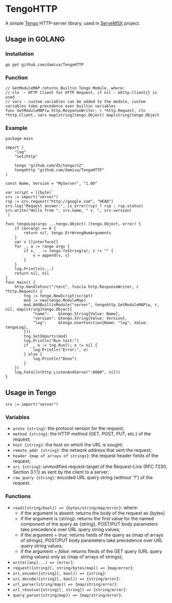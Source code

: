 # TengoHTTP
A simple [Tengo](https://github.com/d5/tengo) HTTP-server library, used in [ServeMSX](https://github.com/damiva/ServeMSX) project.
## Usage in GOLANG
### Installation
```
go get github.com/damiva/TengoHTTP
```
### Function
```golang
// GetModuleMAP returns Builtin Tengo Module, where:
// cln  - HTTP Client for HTTP Request, if nil - &http.Client{} is used
// vars - custom variables can be added to the module, custom variables take precedence over builtin variables
func GetModuleMAP(w http.ResponseWriter, r *http.Request, cln *http.Client, vars map[string]tengo.Object) map[string]tengo.Object
```
### Example
```golang
package main

import (
	"log"
	"net/http"

	tengo "github.com/d5/tengo/v2"
	tengohttp "github.com/damiva/TengoHTTP"
)

const Name, Version = "MyServer", "1.00"

var script = []byte(`
srv := import("server")
rsp := srv.request("http://google.com", "HEAD")
srv.log("Request answer:", is_error(rsp) ? rsp : rsp.status)
srv.write("Hello from ", srv.name, " v. ", srv.version)
`)

func tengoLog(args ...tengo.Object) (tengo.Object, error) {
	if len(arg) == 0 {
		return nil, tengo.ErrWrongNumArguments
	}
	var v []interface{}
	for _, a := range args {
		if s, _ := tengo.ToString(a); s != "" {
			v = append(v, s)
		}
	}
	log.Println(v...)
	return nil, nil
}
func main() {
	http.HandleFunc("/test", func(w http.ResponseWriter, r *http.Request) {
		tng := tengo.NewScript(script)
		mod := new(tengo.ModuleMap)
		mod.AddBuiltinModule("server", tengohttp.GetModuleMAP(w, r, nil, map[string]tengo.Object{
			"name":    &tengo.String{Value: Name},
			"version": &tengo.String{Value: Version},
			"log":     &tengo.UserFunction{Name: "log", Value: tengoLog},
		}))
		tng.SetImports(mod)
		log.Println("Run test:")
		if _, e := tng.Run(); e != nil {
			log.Println("Error:", e)
		} else {
			log.Println("Done")
		}
	})
	log.Fatalln(http.ListenAndServe(":8080", nil))
}
```
## Usage in Tengo
```golang
srv := import("server")
```
### Variables
- `proto {string}`: the protocol version for the request;
- `method {string}`: the HTTP method (GET, POST, PUT, etc.) of the request;
- `host {string}`: the host on which the URL is sought;
- `remote_addr {string}`: the network address that sent the request;
- `header {map of arrays of strings}`: the request header fields of the request;
- `uri {string}`: unmodified request-target of the Request-Line (RFC 7230, Section 3.1.1) as sent by the client to a server;
- `raw_query {string}`: encoded URL query string (without '?') of the request.

### Functions
- `read([string/bool]) => {bytes/string/map/error}`: where:
	- if the argument is absent: returns the body of the request as {bytes}
	- if the argument is {string}: returns the first value for the named component of the query as {string}, POST/PUT body parameters take precedence over URL query string values;
	- if the argument = *true*: returns fields of the query as {map of arrays of strings}, POST/PUT body parameters take precedence over URL query string values;
	- if the argument = *false*: returns fileds of the GET query (URL query string values) only as {map of arrays of strings};
- `write([any]...) => [error]`:
- `request({string}[, string/bytes/map]) => {map/error}`:
- `uri_encode({string}[, bool]) => {string}`:
- `uri_decode({string}[, bool]) => {string/error}`:
- `url_parse([string/map]) => {map/string/error}`:
- `url_resolve({string}[, string]) => {string/error}`:
- `query_parse({string/map}) => {map/string/error}`:

